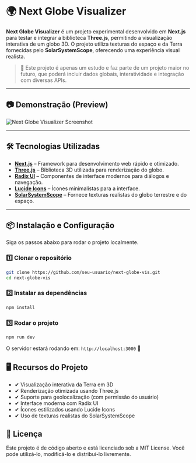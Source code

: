 # 🌍 Next Globe Visualizer

**Next Globe Visualizer** é um projeto experimental desenvolvido em **Next.js** para testar e integrar a biblioteca **Three.js**, permitindo a visualização interativa de um globo 3D. O projeto utiliza texturas do espaço e da Terra fornecidas pelo **SolarSystemScope**, oferecendo uma experiência visual realista.

> 🚀 Este projeto é apenas um estudo e faz parte de um projeto maior no futuro, que poderá incluir dados globais, interatividade e integração com diversas APIs.

---

## 📷 **Demonstração (Preview)**

![Next Globe Visualizer Screenshot](./NextGlobeVis.gif)

---

## 🛠️ **Tecnologias Utilizadas**

- **[Next.js](https://nextjs.org/)** – Framework para desenvolvimento web rápido e otimizado.
- **[Three.js](https://threejs.org/)** – Biblioteca 3D utilizada para renderização do globo.
- **[Radix UI](https://www.radix-ui.com/)** – Componentes de interface modernos para diálogos e navegação.
- **[Lucide Icons](https://lucide.dev/)** – Ícones minimalistas para a interface.
- **[SolarSystemScope](https://www.solarsystemscope.com/)** – Fornece texturas realistas do globo terrestre e do espaço.

---

## 📦 **Instalação e Configuração**

Siga os passos abaixo para rodar o projeto localmente.

### **1️⃣ Clonar o repositório**

```bash
git clone https://github.com/seu-usuario/next-globe-vis.git
cd next-globe-vis
```

### **2️⃣ Instalar as dependências**

```bash
npm install

```

### **3️⃣ Rodar o projeto**

```bash
npm run dev

```

O servidor estará rodando em: `http://localhost:3000` 🚀

## 🖥️ Recursos do Projeto

- ✔ Visualização interativa da Terra em 3D
- ✔ Renderização otimizada usando Three.js
- ✔ Suporte para geolocalização (com permissão do usuário)
- ✔ Interface moderna com Radix UI
- ✔ Ícones estilizados usando Lucide Icons
- ✔ Uso de texturas realistas do SolarSystemScope

## 📜 Licença
Este projeto é de código aberto e está licenciado sob a MIT License. Você pode utilizá-lo, modificá-lo e distribuí-lo livremente.
